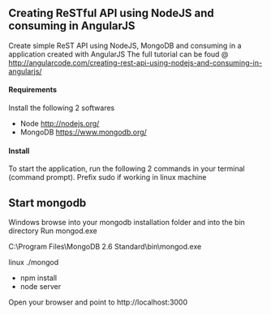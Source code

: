 ## Creating ReSTful API using NodeJS and consuming in AngularJS

Create simple ReST API using NodeJS, MongoDB and consuming in a application created with AngularJS
The full tutorial can be foud @ http://angularcode.com/creating-rest-api-using-nodejs-and-consuming-in-angularjs/
#### Requirements
Install the following 2 softwares
* Node http://nodejs.org/
* MongoDB https://www.mongodb.org/

#### Install
To start the application, run the following 2 commands in your terminal (command prompt).
Prefix sudo if working in linux machine

Start mongodb
-----------------------
Windows
browse into your mongodb installation folder and into the bin directory
Run mongod.exe

C:\Program Files\MongoDB 2.6 Standard\bin\mongod.exe

linux
./mongod

* npm install
* node server

Open your browser and point to http://localhost:3000
